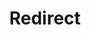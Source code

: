 ﻿---
layout: src/layouts/Redirect.astro
title: Redirect
redirect: https://yamldoc.liuyan.wang/docs/administration/managing-infrastructure/performance/record-a-memory-trace
pubDate:  2023-01-01
navSearch: false
navSitemap: false
navMenu: false
---
